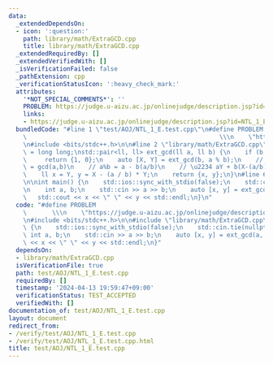 ```yaml
---
data:
  _extendedDependsOn:
  - icon: ':question:'
    path: library/math/ExtraGCD.cpp
    title: library/math/ExtraGCD.cpp
  _extendedRequiredBy: []
  _extendedVerifiedWith: []
  _isVerificationFailed: false
  _pathExtension: cpp
  _verificationStatusIcon: ':heavy_check_mark:'
  attributes:
    '*NOT_SPECIAL_COMMENTS*': ''
    PROBLEM: https://judge.u-aizu.ac.jp/onlinejudge/description.jsp?id=NTL_1_E
    links:
    - https://judge.u-aizu.ac.jp/onlinejudge/description.jsp?id=NTL_1_E
  bundledCode: "#line 1 \"test/AOJ/NTL_1_E.test.cpp\"\n#define PROBLEM           \
    \                                                     \\\n    \"https://judge.u-aizu.ac.jp/onlinejudge/description.jsp?id=NTL_1_E\"\
    \n#include <bits/stdc++.h>\n\n#line 2 \"library/math/ExtraGCD.cpp\"\nusing ll\
    \ = long long;\nstd::pair<ll, ll> ext_gcd(ll a, ll b) {\n    if (b == 0)\n   \
    \     return {1, 0};\n    auto [X, Y] = ext_gcd(b, a % b);\n    // bX + (a%b)Y\
    \ = gcd(a,b)\n    // a%b = a - b(a/b)\n    // \u2234 aY + b(X-(a/b)Y) = gcd(a,b)\n\
    \    ll x = Y, y = X - (a / b) * Y;\n    return {x, y};\n}\n#line 6 \"test/AOJ/NTL_1_E.test.cpp\"\
    \n\nint main() {\n    std::ios::sync_with_stdio(false);\n    std::cin.tie(nullptr);\n\
    \n    int a, b;\n    std::cin >> a >> b;\n    auto [x, y] = ext_gcd(a, b);\n \
    \   std::cout << x << \" \" << y << std::endl;\n}\n"
  code: "#define PROBLEM                                                         \
    \       \\\n    \"https://judge.u-aizu.ac.jp/onlinejudge/description.jsp?id=NTL_1_E\"\
    \n#include <bits/stdc++.h>\n\n#include \"library/math/ExtraGCD.cpp\"\n\nint main()\
    \ {\n    std::ios::sync_with_stdio(false);\n    std::cin.tie(nullptr);\n\n   \
    \ int a, b;\n    std::cin >> a >> b;\n    auto [x, y] = ext_gcd(a, b);\n    std::cout\
    \ << x << \" \" << y << std::endl;\n}"
  dependsOn:
  - library/math/ExtraGCD.cpp
  isVerificationFile: true
  path: test/AOJ/NTL_1_E.test.cpp
  requiredBy: []
  timestamp: '2024-04-13 19:59:47+09:00'
  verificationStatus: TEST_ACCEPTED
  verifiedWith: []
documentation_of: test/AOJ/NTL_1_E.test.cpp
layout: document
redirect_from:
- /verify/test/AOJ/NTL_1_E.test.cpp
- /verify/test/AOJ/NTL_1_E.test.cpp.html
title: test/AOJ/NTL_1_E.test.cpp
---
```

